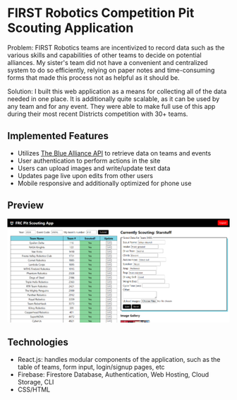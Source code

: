 # FIRST Robotics Competition Pit Scouting Application
Problem: FIRST Robotics teams are incentivized to record data such as the various skills and capabilities of other teams to decide on potential alliances. My sister's team did not have a convenient and centralized system to do so efficiently, relying on paper notes and time-consuming forms that made this process not as helpful as it should be. 

Solution: I built this web application as a means for collecting all of the data needed in one place. It is additionally quite scalable, as it can be used by any team and for any event. They were able to make full use of this app during their most recent Districts competition with 30+ teams.

## Implemented Features
- Utilizes [The Blue Alliance API](https://www.thebluealliance.com/) to retrieve data on teams and events
- User authentication to perform actions in the site
- Users can upload images and write/update text data
- Updates page live upon edits from other users
- Mobile responsive and additionally optimized for phone use

## Preview
![Pit Scouting App Preview](https://github.com/candace-sun/frc-pit-scouting-app/blob/main/pit%20scouting%20app%201.PNG)

## Technologies
* React.js: handles modular components of the application, such as the table of teams, form input, login/signup pages, etc
* Firebase: Firestore Database, Authentication, Web Hosting, Cloud Storage, CLI
* CSS/HTML
